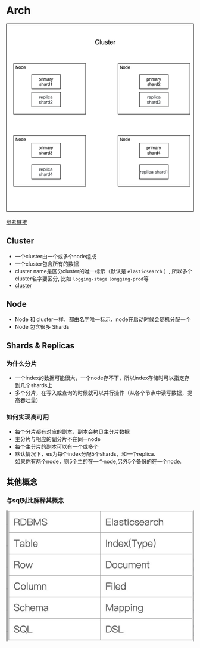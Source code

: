 # Arch
![img.png](elastic-search-arch.png)  

[参考链接](https://www.zhihu.com/question/323811022)
## Cluster
- 一个cluster由一个或多个node组成
- 一个cluster包含所有的数据
- cluster name是区分cluster的唯一标示（默认是 `elasticsearch` ）, 
  所以多个cluster名字要区分, 比如 `logging-stage` `longging-prod`等
- [cluster](https://www.elastic.co/guide/en/elasticsearch/reference/6.5/getting-started-concepts.html#_cluster)

## Node
- Node 和 cluster一样，都由名字唯一标示，node在启动时候会随机分配一个
- Node 包含很多 Shards

## Shards & Replicas
### 为什么分片
- 一个index的数据可能很大，一个node存不下，所以index存储时可以指定存到几个shards上
- 多个分片，在写入或查询的时候就可以并行操作（从各个节点中读写数据，提高吞吐量）

### 如何实现高可用
- 每个分片都有对应的副本，副本会拷贝主分片数据
- 主分片与相应的副分片不在同一node
- 每个主分片的副本可以有一个或多个
- 默认情况下，es为每个index分配5个shards，和一个replica.  
  如果你有两个node，则5个主的在一个node,另外5个备份的在一个node.

## 其他概念
### 与sql对比解释其概念

![img.png](sql-elastic.png)
